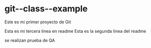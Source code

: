 # git--class--example

Este es mi primer proyecto de Git

Esta es mi tercera linea en readme
Esta es la segunda linea del readme

se realizan prueba de QA

